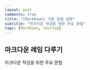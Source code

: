 ```yaml
---
layout: post
comments: true
title: "[MarkDown] 기본 문법 설명"
subtitle: "마크다운 작성을 위한 주요 문법"
tags: [MarkDown, testtag]
---
```


## 마크다운 레임 다루기


마크다운 작성을 위한 주요 문법
